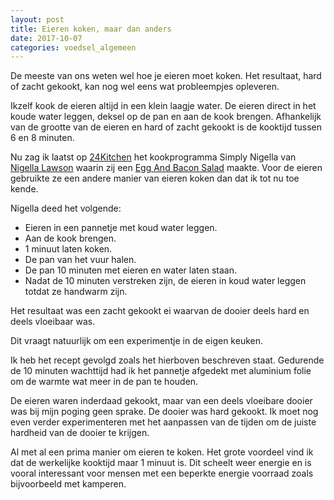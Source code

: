 ```yaml
---
layout: post
title: Eieren koken, maar dan anders
date: 2017-10-07
categories: voedsel_algemeen
---
```


De meeste van ons weten wel hoe je eieren moet koken.
Het resultaat, hard of zacht gekookt, kan nog wel eens wat probleempjes opleveren.

Ikzelf kook de eieren altijd in een klein laagje water.
De eieren direct in het koude water leggen, deksel op de pan en aan de kook brengen.
Afhankelijk van de grootte van de eieren en hard of zacht gekookt is de kooktijd tussen 6 en 8 minuten.

Nu zag ik laatst op [24Kitchen] het kookprogramma Simply Nigella van [Nigella Lawson] waarin zij een [Egg And Bacon Salad] maakte. Voor de eieren gebruikte ze een andere manier van eieren koken dan dat ik tot nu toe kende.

Nigella deed het volgende:
* Eieren in een pannetje met koud water leggen.
* Aan de kook brengen.
* 1 minuut laten koken.
* De pan van het vuur halen.
* De pan 10 minuten met eieren en water laten staan.
* Nadat de 10 minuten verstreken zijn, de eieren in koud water leggen totdat ze handwarm zijn.

Het resultaat was een zacht gekookt ei waarvan de dooier deels hard en deels vloeibaar was.

Dit vraagt natuurlijk om een experimentje in de eigen keuken.

Ik heb het recept gevolgd zoals het hierboven beschreven staat.
Gedurende de 10 minuten wachttijd had ik het pannetje afgedekt met aluminium folie om de warmte wat meer in de pan te houden.

De eieren waren inderdaad gekookt, maar van een deels vloeibare dooier was bij mijn poging geen sprake. De dooier was hard gekookt. Ik moet nog even verder experimenteren met het aanpassen van de tijden om de juiste hardheid van de dooier te krijgen.

Al met al een prima manier om eieren te koken.
Het grote voordeel vind ik dat de werkelijke kooktijd maar 1 minuut is.
Dit scheelt weer energie en is vooral interessant voor mensen met een beperkte energie voorraad zoals bijvoorbeeld met kamperen.

[comment]: # (Bronnen gebruikt in het document)
[24Kitchen]:http://www.24kitchen.nl/
[Nigella Lawson]:https://www.nigella.com/
[Egg And Bacon Salad]:http://www.foodnetwork.com/recipes/nigella-lawson/egg-and-bacon-salad-recipe-1921974
